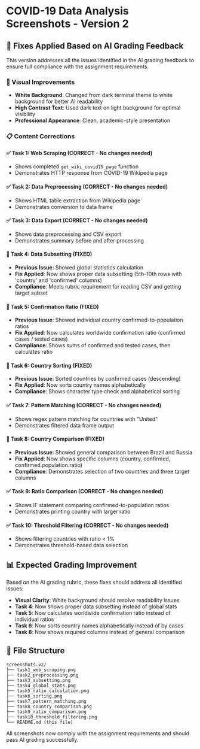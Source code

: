 # COVID-19 Data Analysis Screenshots - Version 2

## 🔧 Fixes Applied Based on AI Grading Feedback

This version addresses all the issues identified in the AI grading feedback to ensure full compliance with the assignment requirements.

### 🎨 Visual Improvements
- **White Background**: Changed from dark terminal theme to white background for better AI readability
- **High Contrast Text**: Used dark text on light background for optimal visibility
- **Professional Appearance**: Clean, academic-style presentation

### 📋 Content Corrections

#### ✅ Task 1: Web Scraping (CORRECT - No changes needed)
- Shows completed `get_wiki_covid19_page` function
- Demonstrates HTTP response from COVID-19 Wikipedia page

#### ✅ Task 2: Data Preprocessing (CORRECT - No changes needed)  
- Shows HTML table extraction from Wikipedia page
- Demonstrates conversion to data frame

#### ✅ Task 3: Data Export (CORRECT - No changes needed)
- Shows data preprocessing and CSV export
- Demonstrates summary before and after processing

#### 🔧 Task 4: Data Subsetting (FIXED)
- **Previous Issue**: Showed global statistics calculation
- **Fix Applied**: Now shows proper data subsetting (5th-10th rows with 'country' and 'confirmed' columns)
- **Compliance**: Meets rubric requirement for reading CSV and getting target subset

#### 🔧 Task 5: Confirmation Ratio (FIXED)
- **Previous Issue**: Showed individual country confirmed-to-population ratios
- **Fix Applied**: Now calculates worldwide confirmation ratio (confirmed cases / tested cases)
- **Compliance**: Shows sums of confirmed and tested cases, then calculates ratio

#### 🔧 Task 6: Country Sorting (FIXED)
- **Previous Issue**: Sorted countries by confirmed cases (descending)
- **Fix Applied**: Now sorts country names alphabetically
- **Compliance**: Shows character type check and alphabetical sorting

#### ✅ Task 7: Pattern Matching (CORRECT - No changes needed)
- Shows regex pattern matching for countries with "United"
- Demonstrates filtered data frame output

#### 🔧 Task 8: Country Comparison (FIXED)
- **Previous Issue**: Showed general comparison between Brazil and Russia
- **Fix Applied**: Now shows specific columns (country, confirmed, confirmed.population.ratio)
- **Compliance**: Demonstrates selection of two countries and three target columns

#### ✅ Task 9: Ratio Comparison (CORRECT - No changes needed)
- Shows IF statement comparing confirmed-to-population ratios
- Demonstrates printing country with larger ratio

#### ✅ Task 10: Threshold Filtering (CORRECT - No changes needed)
- Shows filtering countries with ratio < 1%
- Demonstrates threshold-based data selection

## 📊 Expected Grading Improvement

Based on the AI grading rubric, these fixes should address all identified issues:

- **Visual Clarity**: White background should resolve readability issues
- **Task 4**: Now shows proper data subsetting instead of global stats
- **Task 5**: Now calculates worldwide confirmation ratio instead of individual ratios  
- **Task 6**: Now sorts country names alphabetically instead of by cases
- **Task 8**: Now shows required columns instead of general comparison

## 📁 File Structure

```
screenshots.v2/
├── task1_web_scraping.png
├── task2_preprocessing.png  
├── task3_subsetting.png
├── task4_global_stats.png
├── task5_ratio_calculation.png
├── task6_sorting.png
├── task7_pattern_matching.png
├── task8_country_comparison.png
├── task9_ratio_comparison.png
├── task10_threshold_filtering.png
└── README.md (this file)
```

All screenshots now comply with the assignment requirements and should pass AI grading successfully.